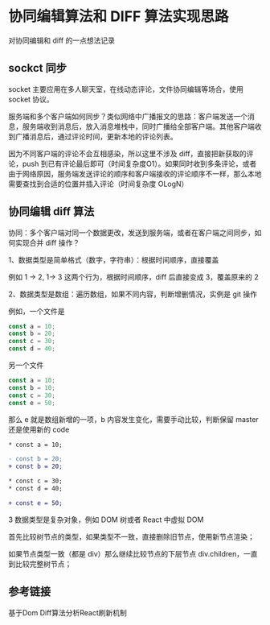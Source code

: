 # 协同编辑算法和 DIFF 算法实现思路

对协同编辑和 diff 的一点想法记录

## sockct 同步

socket 主要应用在多人聊天室，在线动态评论，文件协同编辑等场合，使用 socket 协议。

服务端和多个客户端如何同步？类似网络中广播报文的思路：客户端发送一个消息，服务端收到消息后，放入消息堆栈中，同时广播给全部客户端。其他客户端收到广播消息后，通过评论时间，更新本地的评论列表。

因为不同客户端的评论不会互相感染，所以这里不涉及 diff，直接把新获取的评论，push 到已有评论最后即可（时间复杂度O1）。如果同时收到多条评论，或者由于网络原因，服务端发送评论的顺序和客户端接收的评论顺序不一样，那么本地需要查找到合适的位置并插入评论（时间复杂度 OLogN）

## 协同编辑 diff 算法

协同：多个客户端对同一个数据更改，发送到服务端，或者在客户端之间同步，如何实现合并 diff 操作？

1、数据类型是简单格式（数字，字符串）：根据时间顺序，直接覆盖

例如 1 -> 2, 1-> 3 这两个行为，根据时间顺序，diff 后直接变成 3，覆盖原来的 2

2、数据类型是数组：遍历数组，如果不同内容，判断增删情况，实例是 git 操作

例如，一个文件是

~~~js
const a = 10;
const b = 20;
const c = 30;
const d = 40;
~~~

另一个文件

~~~js
const a = 10;
const b = 10;
const c = 30;
const e = 50;
~~~

那么 e 就是数组新增的一项，b 内容发生变化，需要手动比较，判断保留 master 还是使用新的 code

~~~diff
* const a = 10;

- const b = 20;
+ const b = 20;

* const c = 30;
* const d = 40;

+ const e = 50;
~~~

3 数据类型是复杂对象，例如 DOM 树或者 React 中虚拟 DOM

首先比较树节点的类型，如果类型不一致，直接删除旧节点，使用新节点渲染；

如果节点类型一致（都是 div）那么继续比较节点的下层节点 div.children，一直到比较完整树节点；

## 参考链接

基于Dom Diff算法分析React刷新机制
